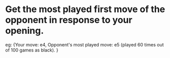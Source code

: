 # Get the most played first move of the opponent in response to your opening.
eg: {Your move: e4,
     Opponent's most played move: e5 (played 60 times out of 100 games as black).
    }
   

